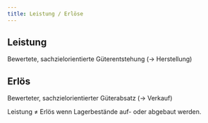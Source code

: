 ```yaml
---
title: Leistung / Erlöse
---
```

## Leistung
Bewertete, sachzielorientierte Güterentstehung (&rarr; Herstellung)

## Erlös
Bewerteter, sachzielorientierter Güterabsatz (&rarr; Verkauf)

Leistung $\neq$ Erlös wenn Lagerbestände auf- oder abgebaut werden.
